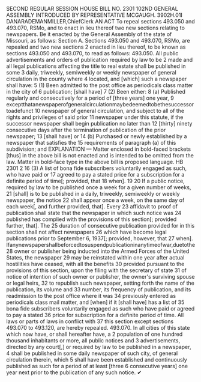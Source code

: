 SECOND REGULAR SESSION
HOUSE BILL NO. 2301
102ND GENERAL ASSEMBLY
INTRODUCED BY REPRESENTATIVE MCGAUGH.
3902H.01I DANARADEMANMILLER,ChiefClerk
AN ACT
To repeal sections 493.050 and 493.070, RSMo, and to enact in lieu thereof two new sections
relating to newspapers.
Be it enacted by the General Assembly of the state of Missouri, as follows:
Section A. Sections 493.050 and 493.070, RSMo, are repealed and two new sections
2 enacted in lieu thereof, to be known as sections 493.050 and 493.070, to read as follows:
493.050. All public advertisements and orders of publication required by law to be
2 made and all legal publications affecting the title to real estate shall be published in some
3 daily, triweekly, semiweekly or weekly newspaper of general circulation in the county where
4 located, and [which] such a newspaper shall have:
5 (1) Been admitted to the post office as periodicals class matter in the city of
6 publication; [shall have]
7 (2) Been either:
8 (a) Published regularly and consecutively for a period of [three years] one year,
9 exceptthatanewspaperofgeneralcirculationmaybedeemedtobethesuccessortoadefunct
10 newspaper of general circulation, and subject to all of the rights and privileges of said prior
11 newspaper under this statute, if the successor newspaper shall begin publication no later than
12 [thirty] ninety consecutive days after the termination of publication of the prior newspaper;
13 [shall have] or
14 (b) Purchased or newly established by a newspaper that satisfies the
15 requirements of paragraph (a) of this subdivision; and
EXPLANATION — Matter enclosed in bold-faced brackets [thus] in the above bill is not enacted and is
intended to be omitted from the law. Matter in bold-face type in the above bill is proposed language.
HB 2301 2
16 (3) A list of bona fide subscribers voluntarily engaged as such, who have paid or
17 agreed to pay a stated price for a subscription for a definite period of time[; provided, that
18 when].
19
20 If a public notice, required by law to be published once a week for a given number of weeks,
21 [shall] is to be published in a daily, triweekly, semiweekly or weekly newspaper, the notice
22 shall appear once a week, on the same day of each week[, and further provided, that]. Every
23 affidavit to proof of publication shall state that the newspaper in which such notice was
24 published has complied with the provisions of this section[; provided further, that]. The
25 duration of consecutive publication provided for in this section shall not affect newspapers
26 which have become legal publications prior to September 6, 1937[; provided, however, that
27 when]. Ifanynewspapershallbeforcedtosuspendpublicationinanytimeofwar,duetothe
28 owner or publisher being inducted into the Armed Forces of the United States, the newspaper
29 may be reinstated within one year after actual hostilities have ceased, with all the benefits
30 provided pursuant to the provisions of this section, upon the filing with the secretary of state
31 of notice of intention of such owner or publisher, the owner's surviving spouse or legal heirs,
32 to republish such newspaper, setting forth the name of the publication, its volume and
33 number, its frequency of publication, and its readmission to the post office where it was
34 previously entered as periodicals class mail matter, and [when] if it [shall have] has a list of
35 bona fide subscribers voluntarily engaged as such who have paid or agreed to pay a stated
36 price for subscription for a definite period of time. All laws or parts of laws in conflict with
37 this section except sections 493.070 to 493.120, are hereby repealed.
493.070. In all cities of this state which now have, or shall hereafter have, a
2 population of one hundred thousand inhabitants or more, all public notices and
3 advertisements, directed by any court[,] or required by law to be published in a newspaper,
4 shall be published in some daily newspaper of such city, of general circulation therein, which
5 shall have been established and continuously published as such for a period of at least [three
6 consecutive years] one year next prior to the publication of any such notice.
✔